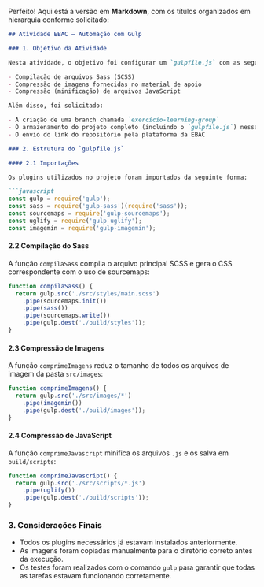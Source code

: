 Perfeito! Aqui está a versão em **Markdown**, com os títulos organizados em hierarquia conforme solicitado:

````md
## Atividade EBAC – Automação com Gulp

### 1. Objetivo da Atividade

Nesta atividade, o objetivo foi configurar um `gulpfile.js` com as seguintes funcionalidades:

- Compilação de arquivos Sass (SCSS)
- Compressão de imagens fornecidas no material de apoio
- Compressão (minificação) de arquivos JavaScript

Além disso, foi solicitado:

- A criação de uma branch chamada `exercicio-learning-group`
- O armazenamento do projeto completo (incluindo o `gulpfile.js`) nessa branch
- O envio do link do repositório pela plataforma da EBAC

### 2. Estrutura do `gulpfile.js`

#### 2.1 Importações

Os plugins utilizados no projeto foram importados da seguinte forma:

```javascript
const gulp = require('gulp');
const sass = require('gulp-sass')(require('sass'));
const sourcemaps = require('gulp-sourcemaps');
const uglify = require('gulp-uglify');
const imagemin = require('gulp-imagemin');
````

#### 2.2 Compilação do Sass

A função `compilaSass` compila o arquivo principal SCSS e gera o CSS correspondente com o uso de sourcemaps:

```javascript
function compilaSass() {
  return gulp.src('./src/styles/main.scss')
    .pipe(sourcemaps.init())
    .pipe(sass())
    .pipe(sourcemaps.write())
    .pipe(gulp.dest('./build/styles'));
}
```

#### 2.3 Compressão de Imagens

A função `comprimeImagens` reduz o tamanho de todos os arquivos de imagem da pasta `src/images`:

```javascript
function comprimeImagens() {
  return gulp.src('./src/images/*')
    .pipe(imagemin())
    .pipe(gulp.dest('./build/images'));
}
```

#### 2.4 Compressão de JavaScript

A função `comprimeJavascript` minifica os arquivos `.js` e os salva em `build/scripts`:

```javascript
function comprimeJavascript() {
  return gulp.src('./src/scripts/*.js')
    .pipe(uglify())
    .pipe(gulp.dest('./build/scripts'));
}
```

### 3. Considerações Finais

* Todos os plugins necessários já estavam instalados anteriormente.
* As imagens foram copiadas manualmente para o diretório correto antes da execução.
* Os testes foram realizados com o comando `gulp` para garantir que todas as tarefas estavam funcionando corretamente.

